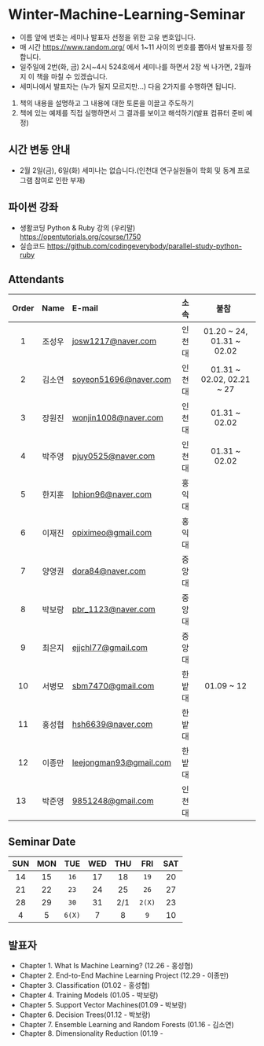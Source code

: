 # Winter-Machine-Learning-Seminar

- 이름 앞에 번호는 세미나 발표자 선정을 위한 고유 번호입니다. 
- 매 시간 https://www.random.org/ 에서 1~11 사이의 번호를 뽑아서 발표자를 정합니다. 
- 일주일에 2번(화, 금) 2시~4시 524호에서 세미나를 하면서 2장 씩 나가면, 2월까지 이 책을 마칠 수 있겠습니다.
- 세미나에서 발표자는 (누가 될지 모르지만...) 다음 2가지를 수행하면 됩니다.
1) 책의 내용을 설명하고 그 내용에 대한 토론을 이끌고 주도하기
2) 책에 있는 예제를 직접 실행하면서 그 결과를 보이고 해석하기(발표 컴퓨터 준비 예정)

## 시간 변동 안내
- 2월 2일(금), 6일(화) 세미나는 없습니다.(인천대 연구실원들이 학회 및 동계 프로그램 참여로 인한 부재)

## 파이썬 강좌
- 생활코딩 Python & Ruby 강의 (우리말)
<https://opentutorials.org/course/1750>
- 실습코드
<https://github.com/codingeverybody/parallel-study-python-ruby>

## Attendants
 Order | Name | E-mail                 | 소속 | 불참   
 :---: | :--: | :--------------------- | :--: | :-------: 
 1     | 조성우 | josw1217@naver.com     | 인천대 | 01.20 ~ 24, 01.31 ~ 02.02
 2     | 김소연 | soyeon51696@naver.com  | 인천대 | 01.31 ~ 02.02, 02.21 ~ 27
 3     | 장원진 | wonjin1008@naver.com   | 인천대 | 01.31 ~ 02.02
 4     | 박주영 | pjuy0525@naver.com     | 인천대 | 01.31 ~ 02.02
 5     | 한지훈 | lphion96@naver.com     | 홍익대 |           
 6     | 이재진 | opiximeo@gmail.com     | 홍익대 |           
 7     | 양영권 | dora84@naver.com       | 중앙대 |
 8     | 박보랑 | pbr_1123@naver.com     | 중앙대 |
 9     | 최은지 | ejjchl77@gmail.com     | 중앙대 | 
 10    | 서병모 | sbm7470@gmail.com      | 한밭대 | 01.09 ~ 12
 11    | 홍성협 | hsh6639@naver.com      | 한밭대 |             
 12    | 이종만 | leejongman93@gmail.com | 한밭대 |
 13    | 박준영 | 9851248@gmail.com      | 인천대 | 


## Seminar Date
SUN | MON | TUE | WED | THU | FRI | SAT
:-: | :-: | :-: | :-: | :-: | :-: | :-:
14 | 15 | `16` | 17 | 18 | `19` | 20
21 | 22 | `23` | 24 | 25 | `26` | 27
28 | 29 | `30` | 31 | 2/1 | `2(X)` | 23
4 | 5 | `6(X)` | 7 | 8 | `9` | 10


## 발표자
- Chapter 1. What Is Machine Learning? (12.26 - 홍성협)
- Chapter 2. End-to-End Machine Learning Project (12.29 - 이종만)
- Chapter 3. Classification (01.02 - 홍성협)
- Chapter 4. Training Models (01.05 - 박보랑)
- Chapter 5. Support Vector Machines(01.09 - 박보랑)
- Chapter 6. Decision Trees(01.12 - 박보랑)
- Chapter 7. Ensemble Learning and Random Forests (01.16 - 김소연)
- Chapter 8. Dimensionality Reduction (01.19 - 
